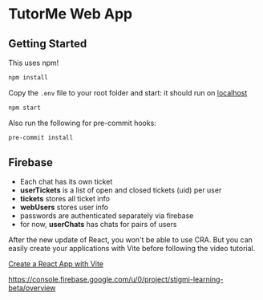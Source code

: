 # TutorMe Web App

## Getting Started

This uses npm!

```sh
npm install
```

Copy the `.env` file to your root folder and start: it should run on [localhost](http://localhost:3000)

```sh
npm start
```

Also run the following for pre-commit hooks:

```sh
pre-commit install
```

## Firebase

- Each chat has its own ticket
- **userTickets** is a list of open and closed tickets (uid) per user
- **tickets** stores all ticket info
- **webUsers** stores user info
- passwords are authenticated separately via firebase
- for now, **userChats** has chats for pairs of users

After the new update of React, you won't be able to use CRA. But you can easily create your applications with Vite before following the video tutorial.

[Create a React App with Vite](https://github.com/safak/youtube23/tree/react-mini)


https://console.firebase.google.com/u/0/project/stigmi-learning-beta/overview

